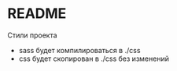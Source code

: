 # README #

Стили проекта

- sass будет компилироваться в ./css
- css будет скопирован в ./css без изменений
